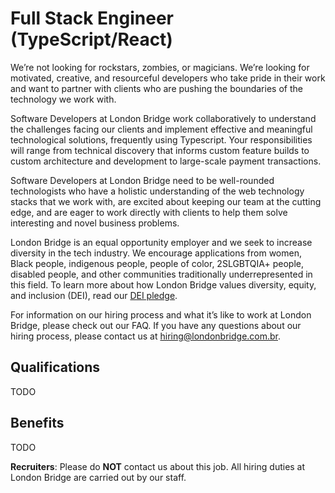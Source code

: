 # Full Stack Engineer (TypeScript/React)

We’re not looking for rockstars, zombies, or magicians. We’re looking for motivated, creative, and resourceful developers who take pride in their work and want to partner with clients who are pushing the boundaries of the technology we work with.

Software Developers at London Bridge work collaboratively to understand the challenges facing our clients and implement effective and meaningful technological solutions, frequently using Typescript. Your responsibilities will range from technical discovery that informs custom feature builds to custom architecture and development to large-scale payment transactions.

Software Developers at London Bridge need to be well-rounded technologists who have a holistic understanding of the web technology stacks that we work with, are excited about keeping our team at the cutting edge, and are eager to work directly with clients to help them solve interesting and novel business problems.

London Bridge is an equal opportunity employer and we seek to increase diversity in the tech industry. We encourage applications from women, Black people, indigenous people, people of color, 2SLGBTQIA+ people, disabled people, and other communities traditionally underrepresented in this field. To learn more about how London Bridge values diversity, equity, and inclusion (DEI), read our [DEI pledge](/DEI.md).

For information on our hiring process and what it’s like to work at London Bridge, please check out our FAQ. If you have any questions about our hiring process, please contact us at [hiring@londonbridge.com.br](mailto:hiring@londonbridge.com.br).

## Qualifications

TODO

## Benefits

TODO

**Recruiters**: Please do **NOT** contact us about this job. All hiring duties at London Bridge are carried out by our staff.
